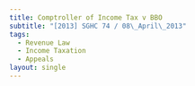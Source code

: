 ```yaml
---
title: Comptroller of Income Tax v BBO
subtitle: "[2013] SGHC 74 / 08\_April\_2013"
tags:
  - Revenue Law
  - Income Taxation
  - Appeals
layout: single
---
```


